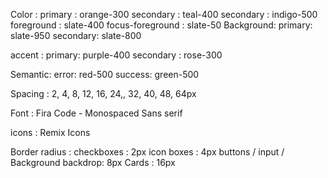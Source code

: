 Color :
	primary : orange-300
	secondary : teal-400
	secondary : indigo-500
	foreground : slate-400
	focus-foreground : slate-50
Background:
	primary: slate-950
	secondary: slate-800

accent :
	primary: purple-400
	secondary : rose-300

Semantic:
	error: red-500
	success: green-500

Spacing : 2, 4, 8, 12, 16, 24,, 32, 40, 48, 64px

Font : Fira Code - Monospaced Sans serif

icons : Remix Icons

Border radius :
	checkboxes : 2px
	icon boxes : 4px
	buttons / input / Background backdrop: 8px
	Cards : 16px
